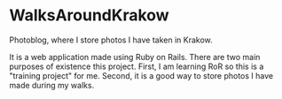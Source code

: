 WalksAroundKrakow
=================

Photoblog, where I store photos I have taken in Krakow.

It is a web application made using Ruby on Rails. There are two main purposes of existence this project. First, I am learning RoR so this is a "training project" for me. Second, it is a good way to store photos I have made during my walks.
